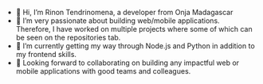 - 👋 Hi, I’m Rinon Tendrinomena, a developer from Onja Madagascar
- 👀 I’m very passionate about building web/mobile applications. Therefore, I have worked on multiple projects where some of which can be seen on the repositories tab.
- 🌱 I’m currently getting my way through Node.js and Python in addition to my frontend skills.
- 💞️ Looking forward to collaborating on building any impactful web or mobile applications with good teams and colleagues.

<!---
rinonTen/rinonTen is a ✨ special ✨ repository because its `README.md` (this file) appears on your GitHub profile.
You can click the Preview link to take a look at your changes.
--->
